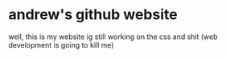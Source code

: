 # andrew's github website
well, this is my website ig
still working on the css and shit (web development is going to kill me)

